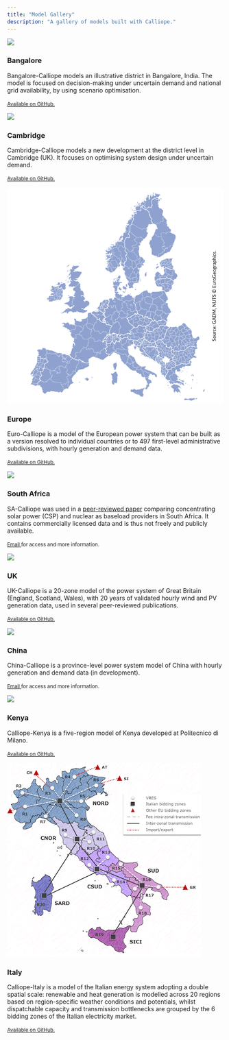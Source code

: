```yaml
---
title: "Model Gallery"
description: "A gallery of models built with Calliope."
---
```


<div class="card-columns">
  <div class="card">
    <img class="card-img-top" src="model-bangalore.png">
    <div class="card-body">
      <h3 class="card-title">Bangalore</h3>
      <p class="card-text">Bangalore-Calliope models an illustrative district in Bangalore, India. The model is focused on decision-making under uncertain demand and national grid availability, by using scenario optimisation.</p>
      <p class="card-text"><small class="text-muted"><a href="https://github.com/brynpickering/bangalore-calliope">Available on GitHub.</a></small></p>
    </div>
  </div>
  <div class="card">
    <img class="card-img-top" src="model-cambridge.png">
    <div class="card-body">
      <h3 class="card-title">Cambridge</h3>
      <p class="card-text">Cambridge-Calliope models a new development at the district level in Cambridge (UK). It focuses on optimising system design under uncertain demand.</p>
      <p class="card-text"><small class="text-muted"><a href="https://github.com/brynpickering/cambridge-calliope">Available on GitHub.</a></small></p>
    </div>
  </div>
  <div class="card">
    <img class="card-img-top" src="model-europe.png">
    <div class="card-body">
      <h3 class="card-title">Europe</h3>
      <p class="card-text">Euro-Calliope is a model of the European power system that can be built as a version resolved to individual countries or to 497 first-level administrative subdivisions, with hourly generation and demand data.</p>
      <p class="card-text"><small class="text-muted"><a href="https://github.com/calliope-project/euro-calliope">Available on GitHub.</a></small></p>
    </div>
  </div>
  <div class="card">
    <img class="card-img-top" src="model-southafrica.png">
    <div class="card-body">
      <h3 class="card-title">South Africa</h3>
      <p class="card-text">SA-Calliope was used in a <a href="https://doi.org/10.1016/j.energy.2015.04.077">peer-reviewed paper</a> comparing concentrating solar power (CSP) and nuclear as baseload providers in South Africa. It contains commercially licensed data and is thus not freely and publicly available.</p>
      <p class="card-text"><small class="text-muted"><a href="mailto:stefan.pfenninger@usys.ethz.ch">Email </a> for access and more information.</small></p>
    </div>
  </div>
  <div class="card">
    <img class="card-img-top" src="model-uk.png">
    <div class="card-body">
      <h3 class="card-title">UK</h3>
      <p class="card-text">UK-Calliope is a 20-zone model of the power system of Great Britain (England, Scotland, Wales), with 20 years of validated hourly wind and PV generation data, used in several peer-reviewed publications.</p>
      <p class="card-text"><small class="text-muted"><a href="https://github.com/calliope-project/uk-calliope">Available on GitHub.</a></small></p>
    </div>
  </div>
  <div class="card">
    <img class="card-img-top" src="model-china.png">
    <div class="card-body">
      <h3 class="card-title">China</h3>
      <p class="card-text">China-Calliope is a province-level power system model of China with hourly generation and demand data (in development).</p>
      <p class="card-text"><small class="text-muted"><a href="mailto:stefan.pfenninger@usys.ethz.ch">Email </a> for access and more information.</small></p>
    </div>
  </div>
  <div class="card">
    <img class="card-img-top" src="model-kenya.png">
    <div class="card-body">
      <h3 class="card-title">Kenya</h3>
      <p class="card-text">Calliope-Kenya is a five-region model of Kenya developed at Politecnico di Milano.</p>
      <p class="card-text"><small class="text-muted"><a href="https://github.com/SESAM-Polimi/Calliope-Kenya">Available on GitHub.</a></small></p>
    </div>
  </div>
    <div class="card">
    <img class="card-img-top" src="model-italy.png">
    <div class="card-body">
      <h3 class="card-title">Italy</h3>
      <p class="card-text">Calliope-Italy is a model of the Italian energy system adopting a double spatial scale: renewable and heat generation is modelled across 20 regions based on region-specific weather conditions and potentials, whilst dispatchable capacity and transmission bottlenecks are grouped by the 6 bidding zones of the Italian electricity market. </p>
      <p class="card-text"><small class="text-muted"><a href="https://github.com/FLomb/Calliope-Italy">Available on GitHub.</a></small></p>
    </div>
  </div>
</div>
